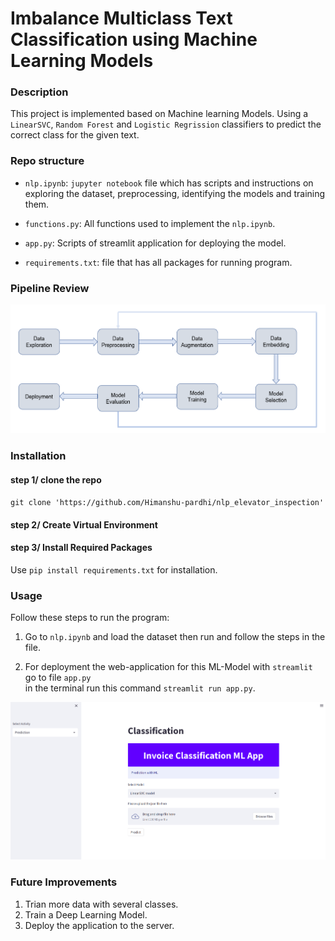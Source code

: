 # Imbalance Multiclass Text Classification using Machine Learning Models


### Description  
This project is implemented based on Machine learning Models. Using a `LinearSVC`, `Random Forest` and `Logistic Regrission` classifiers to predict the correct class for the given text.    

### Repo structure  

* `nlp.ipynb`: `jupyter notebook` file which has scripts and instructions on exploring the dataset, preprocessing, identifying the models and training them.  

* `functions.py`: All functions used to implement the `nlp.ipynb`.  

* `app.py`: Scripts of streamlit application for deploying the model.  

* `requirements.txt`: file that has all packages for running program.


### Pipeline Review
![workflow](assets\nlp_workflow.png)

### Installation
#### step 1/ clone the repo
`git clone 'https://github.com/Himanshu-pardhi/nlp_elevator_inspection'`

#### step 2/ Create Virtual Environment

#### step 3/ Install Required Packages
Use `pip install requirements.txt` for installation.

### Usage  
Follow these steps to run the program:

1. Go to `nlp.ipynb` and load the dataset then run and follow the steps in the file.

2. For deployment the web-application for this ML-Model with `streamlit` go to file `app.py`  
in the terminal run this command `streamlit run app.py`.

![webapp](assets\streamlit1_img.png)


### Future Improvements  
1. Trian more data with several classes.  
2. Train a Deep Learning Model.  
3. Deploy the application to the server.



